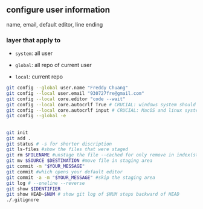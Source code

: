 ## configure user information
name, email, default editor, line ending
### layer that apply to
 - `system`: all user

 - `global`: all repo of current user

 - `local`: current repo

```bash
git config --global user.name "Freddy Chuang"
git config --local user.email "930727fre@gmail.com"
git config --local core.editor "code --wait"
git config --local core.autocrlf True # CRUCIAL: windows system should set this up
git config --local core.autocrlf input # CRUCIAL: MacOS and linux system should set this up
git config --global -e
```

##
```bash
git init
git add .
git status # -s for shorter discription
git ls-files #show the files that were staged
git rm $FILENAME #unstage the file --cached for only remove in index(stagin area)
git mv $SOURCE $DESTINATION #move file in staging area
git commit -m "$YOUR_MESSAGE"
git commit #which opens your default editor
git commit -a -m "$YOUR_MESSAGE" #skip the staging area
git log # --oneline --reverse
git show $IDENTIFIER
git show HEAD~$NUM # show git log of $NUM steps backward of HEAD
./.gitignore